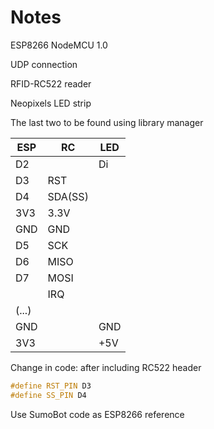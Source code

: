 # Notes

ESP8266 NodeMCU 1.0

UDP connection

RFID-RC522 reader

Neopixels LED strip

The last two to be found using library manager

| ESP   | RC      | LED  |
| ----- | ------- | ---- |
| D2    |         | Di   |
| D3    | RST     |      |
| D4    | SDA(SS) |      |
| 3V3   | 3.3V    |      |
| GND   | GND     |      |
| D5    | SCK     |      |
| D6    | MISO    |      |
| D7    | MOSI    |      |
|       | IRQ     |      |
| (...) |         |      |
| GND   |         | GND  |
| 3V3   |         | +5V  |

Change in code: after including RC522 header

```cpp
#define RST_PIN D3
#define SS_PIN D4
```

Use SumoBot code as ESP8266 reference